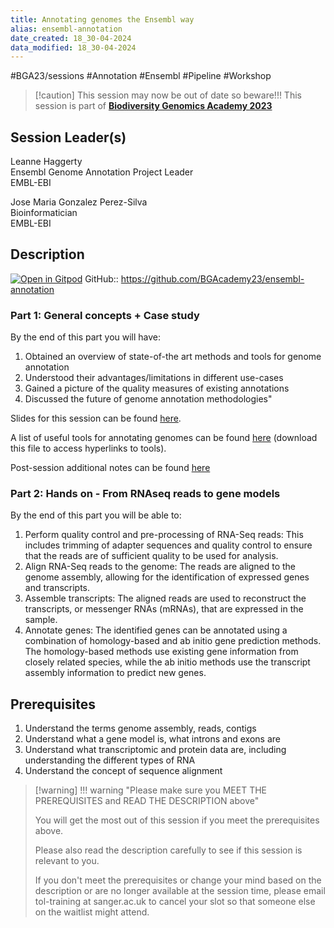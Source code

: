 ```yaml
---
title: Annotating genomes the Ensembl way
alias: ensembl-annotation
date_created: 18_30-04-2024
data_modified: 18_30-04-2024
---
```

#BGA23/sessions #Annotation #Ensembl #Pipeline #Workshop

> [!caution] This session may now be out of date so beware!!!
> This session is part of [**Biodiversity Genomics Academy 2023**](https://BGA23.org)

## Session Leader(s)

Leanne Haggerty  
Ensembl Genome Annotation Project Leader  
EMBL-EBI

Jose Maria Gonzalez Perez-Silva  
Bioinformatician  
EMBL-EBI

## Description
[![Open in Gitpod](https://gitpod.io/button/open-in-gitpod.svg)](https://gitpod.io/#https://github.com/BGAcademy23/ensembl-annotation)
GitHub:: https://github.com/BGAcademy23/ensembl-annotation

### Part 1: General concepts + Case study

By the end of this part you will have:

1. Obtained an overview of state-of-the art methods and tools for genome annotation
2. Understood their advantages/limitations in different use-cases
3. Gained a picture of the quality measures of existing annotations
4. Discussed the future of genome annotation methodologies"

Slides for this session can be found [here](https://github.com/BGAcademy23/ensembl-annotation/blob/main/Annotating_Genomes_the_Ensembl_Way.pdf).

A list of useful tools for annotating genomes can be found [here](https://github.com/BGAcademy23/ensembl-annotation/blob/main/Tools_for_Annotation.pdf) (download this file to access hyperlinks to tools).

Post-session additional notes can be found [here](https://github.com/BGAcademy23/ensembl-annotation/blob/main/Post_session_notes.pdf)

### Part 2: Hands on - From RNAseq reads to gene models

By the end of this part you will be able to:

1. Perform quality control and pre-processing of RNA-Seq reads: This includes trimming of adapter sequences and quality control to ensure that the reads are of sufficient quality to be used for analysis.
2. Align RNA-Seq reads to the genome: The reads are aligned to the genome assembly, allowing for the identification of expressed genes and transcripts.
3. Assemble transcripts: The aligned reads are used to reconstruct the transcripts, or messenger RNAs (mRNAs), that are expressed in the sample.
4. Annotate genes: The identified genes can be annotated using a combination of homology-based and ab initio gene prediction methods. The homology-based methods use existing gene information from closely related species, while the ab initio methods use the transcript assembly information to predict new genes.

## Prerequisites

1. Understand the terms genome assembly, reads, contigs
2. Understand what a gene model is, what introns and exons are
3. Understand what transcriptomic and protein data are, including understanding the different types of RNA
4. Understand the concept of sequence alignment

> [!warning] !!! warning "Please make sure you MEET THE PREREQUISITES and READ THE DESCRIPTION above"
> 
> You will get the most out of this session if you meet the prerequisites above.
> 
> Please also read the description carefully to see if this session is relevant to you.
> 
> If you don't meet the prerequisites or change your mind based on the description or are no longer available at the session time, please email tol-training at sanger.ac.uk to cancel your slot so that someone else on the waitlist might attend.
